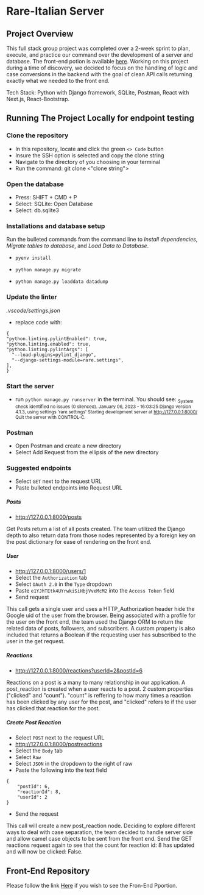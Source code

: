 # Rare-Italian Server

## Project Overview
This full stack group project was completed over a 2-week sprint to plan, execute, and practice our command over the development of a server and database. The front-end potion is available [here](https://github.com/nss-evening-cohort-19/rare-client-v2-the-italian-in-us). Working on this project during a time of discovery, we decided to focus on the handling of logic and case conversions in the backend with the goal of clean API calls returning exactly what we needed to the front end. 

Tech Stack: Python with Django framework, SQLite, Postman, React with Next.js, React-Bootstrap.


## Running The Project Locally for endpoint testing
### Clone the repository
  * In this repository, locate and click the green `<> Code` button 
  * Insure the SSH option is selected and copy the clone string
  * Navigate to the directory of you choosing in your terminal 
  * Run the command: git clone <"clone string"> 

### Open the database
  * Press: SHIFT + CMD + P
  * Select: SQLite: Open Database
  * Select: db.sqlite3

### Installations and database setup
Run the bulleted commands from the command line to _Install dependencies_, _Migrate tables to database_, and _Load Data to Database_.
  * `pyenv install`

  * `python manage.py migrate`

  * `python manage.py loaddata datadump`

### Update the linter
  _.vscode/settings.json_
  *  replace code with:
  ``` 
  {
  "python.linting.pylintEnabled": true,
  "python.linting.enabled": true,
  "python.linting.pylintArgs": [
    "--load-plugins=pylint_django",
    "--django-settings-module=rare.settings",
],
}
```

### Start the server
* run `python manage.py runserver` in the terminal.
You should see:
<sub>System check identified no issues (0 silenced).
January 06, 2023 - 16:03:25
Django version 4.1.3, using settings 'rare.settings'
Starting development server at http://127.0.0.1:8000/
Quit the server with CONTROL-C.</sub>

### Postman
* Open Postman and create a new directory
* Select Add Request from the ellipsis of the new directory

### Suggested endpoints

* Select `GET` next to the request URL
* Paste bulleted endpoints into Request URL

##### Posts
* http://127.0.0.1:8000/posts

Get Posts return a list of all posts created. The team utilized the Django depth to also return data from those nodes represented by a foreign key on the post dictionary for ease of rendering on the front end.

##### User
* http://127.0.0.1:8000/users/1
* Select the `Authorization` tab
* Select `OAuth 2.0` in the `Type` dropdown
* Paste `e1YJhTEtk4UYrwkiSiHbjVveMcM2` into the `Access Token` field
* Send request

This call gets a single user and uses a HTTP_Authorization header hide the Google uid of the user from the browser.  Being associated with a profile for the user on the front end, the team used the Django ORM to return the related data of posts, followers, and subscribers. A custom property is also included that returns a Boolean if the requesting user has subscribed to the user in the get request.

##### Reactions
* http://127.0.0.1:8000/reactions?userId=2&postId=6

Reactions on a post is a many to many relationship in our application.  A post_reaction is created when a user reacts to a post. 2 custom properties ("clicked" and "count").  "count" is reffering to how many times a reaction has been clicked by any user for the post, and "clicked" refers to if the user has clicked that reaction for the post.

##### Create Post Reaction
* Select `POST` next to the request URL
* http://127.0.0.1:8000/postreactions
* Select the `Body` tab
* Select `Raw`
* Select `JSON` in the dropdown to the right of raw
* Paste the following into the text field
```
{
    "postId": 6,
    "reactionId": 8,
    "userId": 2
}
```
* Send the request

This call will create a new post_reaction node. Deciding to explore different ways to deal with case separation, the team decided to handle server side and allow camel case objects to be sent from the front end.  Send the GET reactions request again to see that the count for reaction id: 8 has updated and will now be clicked: False.


## Front-End Repository
Please follow the link [Here](https://github.com/nss-evening-cohort-19/rare-client-v2-the-italian-in-us) if you wish to see the Fron-End Pportion.
 